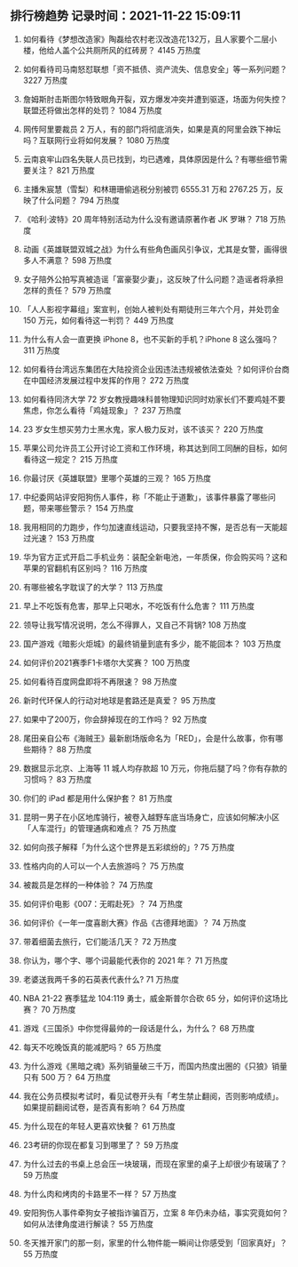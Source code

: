 
## 排行榜趋势 记录时间：2021-11-22 15:09:11
  
  1. 如何看待《梦想改造家》陶磊给农村老汉改造花132万，且人家要个二层小楼，他给人盖个公共厕所风的红砖房？ 4145 万热度
    
  2. 如何看待司马南怒怼联想「资不抵债、资产流失、信息安全」等一系列问题？ 3227 万热度
    
  3. 詹姆斯肘击斯图尔特致眼角开裂，双方爆发冲突并遭到驱逐，场面为何失控？联盟还将做出怎样的处罚？ 1084 万热度
    
  4. 网传阿里要裁员 2 万人，有的部门将彻底消失，如果是真的阿里会跌下神坛吗？互联网行业将如何发展？ 1080 万热度
    
  5. 云南哀牢山四名失联人员已找到，均已遇难，具体原因是什么？有哪些细节需要关注？ 821 万热度
    
  6. 主播朱宸慧（雪梨）和林珊珊偷逃税分别被罚 6555.31 万和 2767.25 万，反映了什么问题？ 794 万热度
    
  7. 《哈利·波特》20 周年特别活动为什么没有邀请原著作者 JK 罗琳？ 718 万热度
    
  8. 动画《英雄联盟双城之战》为什么有些角色画风引争议，尤其是女警，画得很多人不满意？ 598 万热度
    
  9. 女子陪外公拍写真被造谣「富豪娶少妻」，这反映了什么问题？造谣者将承担怎样的责任？ 579 万热度
    
  10. 「人人影视字幕组」案宣判，创始人被判处有期徒刑三年六个月，并处罚金 150 万元，如何看待这一判罚？ 449 万热度
    
  11. 为什么有人会一直更换 iPhone 8，也不买新的手机？iPhone 8 这么强吗？ 311 万热度
    
  12. 如何看待台湾远东集团在大陆投资企业因违法违规被依法查处 ？如何评价台商在中国经济发展过程中发挥的作用？ 272 万热度
    
  13. 如何看待同济大学 72 岁女教授趣味科普物理知识同时劝家长们不要鸡娃不要焦虑，你怎么看待「鸡娃现象」？ 237 万热度
    
  14. 23 岁女生想买劳力士黑水鬼，家人极力反对，该不该买？ 220 万热度
    
  15. 苹果公司允许员工公开讨论工资和工作环境，称其达到同工同酬的目标，如何看待这一规定？ 215 万热度
    
  16. 你最讨厌《英雄联盟》里哪个英雄的三观？ 165 万热度
    
  17. 中纪委网站评安阳狗伤人事件，称「不能止于道歉」，该事件暴露了哪些问题，带来哪些警示？ 154 万热度
    
  18. 我用相同的力跑步，作匀加速直线运动，只要我坚持不懈，是否总有一天能超过光速？ 153 万热度
    
  19. 华为官方正式开启二手机业务：装配全新电池，一年质保，你会购买吗？这和苹果的官翻机有区别吗？ 116 万热度
    
  20. 有哪些被名字耽误了的大学？ 113 万热度
    
  21. 早上不吃饭有危害，那早上只喝水，不吃饭有什么危害？ 111 万热度
    
  22. 领导让我写情况说明，怎么不得罪人，又自己不背锅? 108 万热度
    
  23. 国产游戏《暗影火炬城》的最终销量到底有多少，能不能回本？ 103 万热度
    
  24. 如何评价2021赛季F1卡塔尔大奖赛？ 100 万热度
    
  25. 如何看待百度网盘即将不再限速？ 98 万热度
    
  26. 新时代环保人的行动对地球是套路还是真爱？ 95 万热度
    
  27. 如果中了200万，你会辞掉现在的工作吗？ 92 万热度
    
  28. 尾田亲自公布《海贼王》最新剧场版命名为「RED」，会是什么故事，你有哪些期待？ 88 万热度
    
  29. 数据显示北京、上海等 11  城人均存款超 10 万元，你拖后腿了吗？你有存款的习惯吗？ 83 万热度
    
  30. 你们的 iPad 都是用什么保护套？ 81 万热度
    
  31. 昆明一男子在小区地库骑行，被卷入越野车底当场身亡，应该如何解决小区「人车混行」的管理通病和难点？ 75 万热度
    
  32. 如何向孩子解释「为什么这个世界是五彩缤纷的」? 75 万热度
    
  33. 性格内向的人可以一个人去旅游吗？ 75 万热度
    
  34. 被裁员是怎样的一种体验？ 74 万热度
    
  35. 如何评价电影《007：无暇赴死》？ 74 万热度
    
  36. 如何评价《一年一度喜剧大赛》作品《古德拜地面》？ 74 万热度
    
  37. 带着细菌去旅行，它们能活几天？ 72 万热度
    
  38. 你认为，哪个字、哪个词最能代表你的 2021 年？ 71 万热度
    
  39. 老婆送我两千多的石英表代表什么? 71 万热度
    
  40. NBA 21-22 赛季猛龙 104:119 勇士，威金斯普尔合砍 65 分，如何评价这场比赛？ 70 万热度
    
  41. 游戏《三国杀》中你觉得最帅的一段话是什么，为什么？ 68 万热度
    
  42. 每天不吃晚饭真的能减肥吗？ 65 万热度
    
  43. 为什么游戏《黑暗之魂》系列销量破三千万，而国内热度出圈的《只狼》销量只有 500 万？ 64 万热度
    
  44. 我在公务员模拟考试时，看见试卷开头有「考生禁止翻阅，否则影响成绩」。如果提前翻阅试卷，是否真有影响？ 64 万热度
    
  45. 为什么现在的年轻人更喜欢快餐？ 61 万热度
    
  46. 23考研的你现在都复习到哪里了？ 59 万热度
    
  47. 为什么过去的书桌上总会压一块玻璃，而现在家里的桌子上却很少有玻璃了？ 59 万热度
    
  48. 为什么肉和烤肉的卡路里不一样？ 57 万热度
    
  49. 安阳狗伤人事件牵狗女子被指诈骗百万，立案 8 年仍未办结，事实究竟如何？如何从法律角度进行解读？ 55 万热度
    
  50. 冬天推开家门的那一刻，家里的什么物件能一瞬间让你感受到「回家真好」？ 55 万热度
    